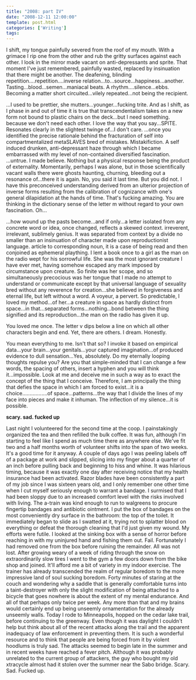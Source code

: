 ```yaml
---
title: "2008: part IV"
date: "2008-12-11 12:00:00"
template: post.html
categories: ['Writing']
tags: 
---
```


I shift, my tongue painfully severed from the roof of my mouth. With a grimace I rip one from the other and rub the gritty surfaces against each other. I look in the mirror made vacant on anti-depressants and sprite. That moment I've just remembered, painfully wasted, replaced by insinuation that there might be another. The deafening, blinding repetition....repetition....inverse relation...to...source...happiness...another. Tasting...blood...semen...maniacal beats. A rhythm....silence...ebbs. Becoming a matter short circuited...vilely repeated...not being the recipient. 

...I used to be prettier, she mutters...younger...fucking trite. And as I shift, as I phase in and out of time it is true that transcendentalism takes on a new form not bound to plastic chairs on the deck...but I need something. because we don't need each other. I love the way that you say...SPITE. Resonates clearly in the slightest twinge of...I don't care. ...once you identified the precise rationale behind the fracturation of self into compartmentalized metaSLAVES bred of mistakes. Mistakifiction. A self induced drunken, anti-depressant haze through which I became embarrassed with my level of non-contained diversified fascination. ...untrue. I made believe. Nothing but a physical response being the product of externality. Momentarily, perhaps I was alone, but in those scientifically vacant walls there were ghosts haunting, churning, bleeding out a resonance of...there it is again. No, you said it last time. But you did not. I have this preconceived understanding derived from an ulterior projection of inverse forms resulting from the calibration of cognizance with one's general dilapidation at the hands of time. That's fucking amazing. You are thinking in the dictionary sense of the letter m without regard to your own fascination. Oh... 

...how wound up the pasts become...and if only...a letter isolated from any concrete word or idea, once changed, reflects a skewed context. irreverent, irrelevant, sublimely genius. It was separated from context by a divide no smaller than an insinuation of character made upon reproductionist language. article to corresponding noun, it is a case of being read and then conjoined as ephemeral plaything. I lent a book once to a girl as the man on the radio wept for his sorrowful life. She was the most ignorant creature I have ever met, having somehow escaped any mark imposed by circumstance upon creature. So finite was her scope, and so simultaneously precocious was her tongue that I made no attempt to understand or communicate except by that universal language of sexuality bred without any reverence for creation...she believed in forgiveness and eternal life, but left without a word. A voyeur, a pervert. So predictable, I loved my method...of her...a creature in space as hardly distinct from space...in that...separated forms...nothing...bond between the thing signified and its reproduction...the man on the radio has given it up. 

You loved me once. The letter v dips below a line on which all other characters begin and end. Yet, there are others. I dream. Honestly. 

You mean everything to me. Isn't that so? I invoke it based on empirical data...your brain...your genitals...your captured imagination...of produced evidence to dull sensation...Yes, absolutely. Do my eternally looping thoughts repulse you? Are you that simple-minded that I can change a few words, the spacing of others, insert a hyphen and you will think it...impossible. Look at me and deceive me in such a way as to exact the concept of the thing that I conceive. Therefore, I am principally the thing that defies the space in which I am forced to exist...it is a choice.................of space...patterns...the way that I divide the lines of my face into pieces and make it inhuman. The inflection of my silence...it is possible. 

**scary. sad. fucked up**

Last night I volunteered for the second time at the coop. I painstakingly organized the tea and then refilled the bulk coffee. It was fun, although I'm starting to feel like I spend as much time there as anywhere else. We've fit two and a half months worth of volunteer shifts into the span of two weeks. It's a good time for it anyway. A couple of days ago I was peeling labels off of a package at work and slipped, slicing into my finger about a quarter of an inch before pulling back and beginning to hiss and whine. It was hilarious timing, because it was exactly one day after receiving notice that my health insurance had been activated. Razor blades have been consistently a part of my job since I was sixteen years old, and I only remember one other time when I cut myself seriously enough to warrant a bandage. I surmised that I had been sloppy due to an increased comfort level with the risks involved with living. The a-train was kind enough to run to walgreens to procure fingertip bandages and antibiotic ointment. I put the box of bandages on the most conveniently dry surface in the bathroom: the top of the toilet. It immediately began to slide as I swatted at it, trying not to splatter blood on everything or defeat the thorough cleaning that I'd just given my wound. My efforts were futile. I looked at the sinking box with a sense of horror before reaching in with my uninjured hand and fishing them out. Fail. Fortunately I had removed one from the box before ruining the remainder. All was not lost. After growing weary of a week of riding through the snow on extraordinarily slow tires I went to the gym a few doors down from the bike shop and joined. It'll afford me a bit of variety in my indoor exercise. The trainer has already transcended the realm of regular boredom to the more impressive land of soul sucking boredom. Forty minutes of staring at the couch and wondering why a saddle that is generally comfortable turns into a taint-destroyer with only the slight modification of being attached to a bicycle that goes nowhere is about the extent of my mental endurance. And all of that perhaps only twice per week. Any more than that and my brains would certainly end up being unseemly ornamentation for the already unseemly walls. Today I rode to Minneapolis, hopped on the cedar lake trail, before continuing to the greenway. Even though it was daylight I couldn't help but think about all of the recent attacks along the trail and the apparent inadequacy of law enforcement in preventing them. It is such a wonderful resource and to think that people are being forced from it by violent hoodlums is truly sad. The attacks seemed to begin late in the summer and in recent weeks have reached a fever pitch. Although it was probably unrelated to the current group of attackers, the guy who bought my old xtracycle almost had it stolen over the summer near the Sabo bridge. Scary. Sad. Fucked up.
